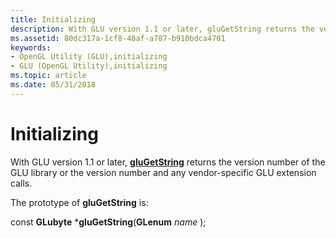 ```yaml
---
title: Initializing
description: With GLU version 1.1 or later, gluGetString returns the version number of the GLU library or the version number and any vendor-specific GLU extension calls.
ms.assetid: 80dc317a-1cf8-48af-a787-b910bdca4701
keywords:
- OpenGL Utility (GLU),initializing
- GLU (OpenGL Utility),initializing
ms.topic: article
ms.date: 05/31/2018
---
```


# Initializing

With GLU version 1.1 or later, [**gluGetString**](glugetstring.md) returns the version number of the GLU library or the version number and any vendor-specific GLU extension calls.

The prototype of **gluGetString** is:

const **GLubyte** \***gluGetString**(**GLenum** *name* );

 

 




